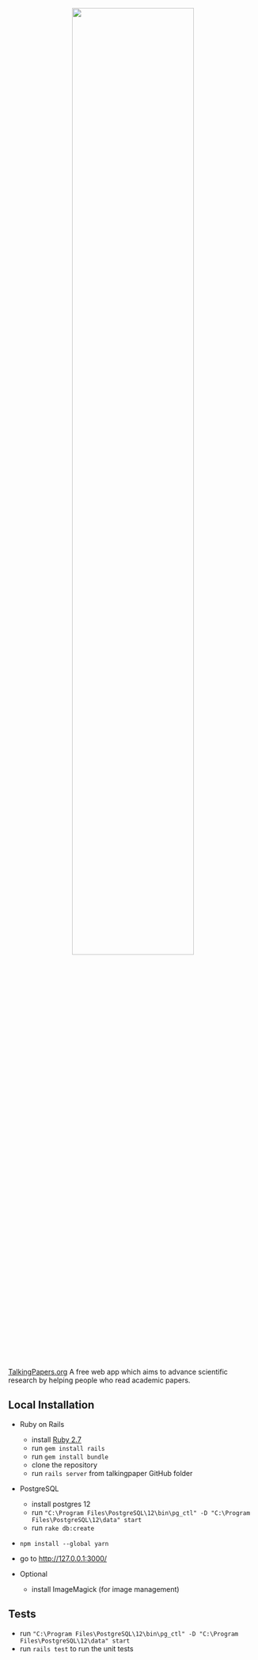 <p align="center">
    <img src="https://github.com/MatthieuHernandez/TalkingPapers/blob/master/app/assets/images/talkingpapersv6.png" width="70%" style="text-align:center">
</p>

[TalkingPapers.org](https://www.talkingpapers.org) A free web app which aims to advance scientific research by helping people who read academic papers.

## Local Installation

- Ruby on Rails
  - install [Ruby 2.7](https://www.ruby-lang.org/)
  - run `gem install rails`
  - run `gem install bundle`
  - clone the repository
  - run `rails server` from talkingpaper GitHub folder
- PostgreSQL
  - install postgres 12
  - run `"C:\Program Files\PostgreSQL\12\bin\pg_ctl" -D "C:\Program Files\PostgreSQL\12\data" start`
  - run `rake db:create`
- `npm install --global yarn`

- go to http://127.0.0.1:3000/

- Optional
  - install ImageMagick (for image management)

## Tests
  - run `"C:\Program Files\PostgreSQL\12\bin\pg_ctl" -D "C:\Program Files\PostgreSQL\12\data" start`
  - run `rails test` to run the unit tests